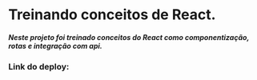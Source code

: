 <h1>Treinando conceitos de React.</h1>
<h5>Neste projeto foi treinado conceitos do React como componentização, rotas e integração com api.</h5>

<h3>Link do deploy:</h3>

